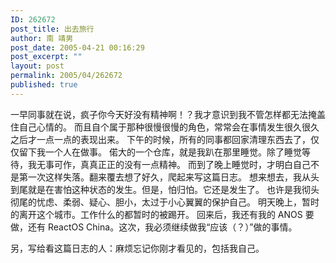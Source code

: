 ```yaml
---
ID: 262672
post_title: 出去旅行
author: 南 靖男
post_date: 2005-04-21 00:16:29
post_excerpt: ""
layout: post
permalink: 2005/04/262672
published: true
---
```

一早同事就在说，疯子你今天好没有精神啊！？我才意识到我不管怎样都无法掩盖住自己心情的。
而且自个属于那种很慢很慢的角色，常常会在事情发生很久很久之后才一点一点的表现出来。
下午的时候，所有的同事都回家清理东西去了，仅仅留下我一个人在做事。
偌大的一个仓库，就是我趴在那里睡觉。除了睡觉等待，我无事可作，真真正正的没有一点精神。
而到了晚上睡觉时，才明白自己不是第一次这样失落。翻来覆去想了好久，爬起来写这篇日志。
想来想去，我从头到尾就是在害怕这种状态的发生。但是，怕归怕。它还是发生了。
也许是我彻头彻尾的忧虑、柔弱、疑心、胆小，太过于小心翼翼的保护自己。
明天晚上，暂时的离开这个城市。工作什么的都暂时的被踢开。
回来后，我还有我的 ANOS 要做，还有 ReactOS China。这次，我必须继续做我“应该（？）”做的事情。

另，写给看这篇日志的人：麻烦忘记你刚才看见的，包括我自己。